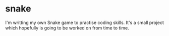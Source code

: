 # snake
I'm writting my own Snake game to practise coding skills. It's a small project which hopefully is going to be worked on from time to time.
